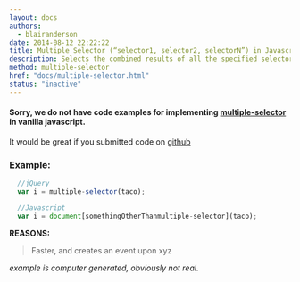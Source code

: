 ```yaml
---
layout: docs
authors:
  - blairanderson
date: 2014-08-12 22:22:22
title: Multiple Selector (“selector1, selector2, selectorN”) in Javascript - without jQuery
description: Selects the combined results of all the specified selectors.
method: multiple-selector
href: "docs/multiple-selector.html"
status: "inactive"
---
```


#### Sorry, we do not have code examples for implementing [multiple-selector](http://api.jquery.com/multiple-selector/) in vanilla javascript.

It would be great if you submitted code on [github](https://github.com/blairanderson/without-jquery/blob/master/docs/multiple-selector.md)

### Example:

```javascript
  //jQuery
  var i = multiple-selector(taco);

  //Javascript
  var i = document[somethingOtherThanmultiple-selector](taco);

```

**REASONS:**
> Faster, and creates an event upon xyz

*example is computer generated, obviously not real.*
